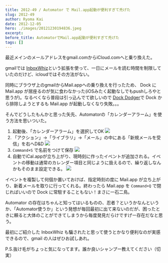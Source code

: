 ```yaml
---
title: 2012-49 / Automator で Mail.app起動が便利すぎて禿げた
slug: 2012-49
author: Ryoma Kai
date: 2012-12-05
hero: ./images/20121230194836.jpeg
excerpt: 
before_title: AutomatorでMail.app起動が便利すぎて禿げた
tags: []
---
```


最近メインのメールアドレスをgmail.comからiCloud.comへと乗り換えた。

gmailでは [InboxWhiz](http://jp.techcrunch.com/archives/20121120grexits-inboxwhiz-keeps-you-from-obsessively-checking-your-gmail-by-hiding-it-from-you/)という拡張を使って、一日にメールを読む時間を制限していたのだけど、icloudではその方法がない。

同時にブラウザ上のgmailからMail.appへの乗り換えを行ったため、 Dock に Mail.app が居座るのが気に食わなかった(iOSみたく起動なしでもpushしろやと思うが)。なるべくなら普段は引っ込んでて欲しいので [Dock Dodger](http://www.moongift.jp/2008/09/dock_dodger/)で Dock から排除しようとするも Mail.app が起動しなくなり失敗。。。

そんでどうしたもんかと思った矢先、Automatorの「カレンダーアラーム」を使う方法を思いついた。


1. 起動後、「カレンダーアラーム」を選択してOK
  ![](./images/20121230194756.jpeg)
2. 「アクション」→「ライブラリ」→「メール」の中にある「新規メールを受信」を右へD&D
  ![](./images/20121230194836.jpeg)
3. `Command+S` で名前をつけて保存
  ![](./images/20121230194846.jpeg)
4. 自動でiCal.appが立ち上がり、現時刻に作ったイベントが追加される。イベントの移動は通常のカレンダー項目と同じように扱えるので、繰り返しなんかもそのまま設定できる。
  ![](./images/20121230194855.jpeg)

イベントを複製して何個か置いておけば、指定時刻の度に Mail.app が立ち上がり、新着メールを取りに行ってくれる。終わったら Mail.app を `Command+Q` で閉じればいいので Dock に常駐することもない！まさに一石二鳥。

Automator の存在はちゃんと知ってはいるものの、忍者？というかなんというか、「Automator使うか」という発想が毎回最初に出て来ないのだが、困ったときに頼ると大体のことができてしまうから毎度発見だらけですげー存在だなと思う。

最初にご紹介した InboxWhiz も騙されたと思って使うとかなり便利なのが実感できるので、gmail の人はぜひお試しあれ。

P.S.抜け毛がちょっと気になってます。誰か良いシャンプー教えてください（切実）
